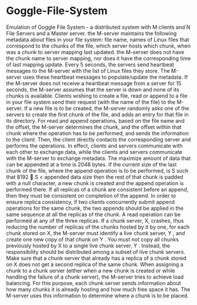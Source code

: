 Goggle-File-System
==================

Emulation of Goggle File System - a distributed system with M clients and N File Servers and a Master server. the M-server maintains the following metadata about files in your file system: file name, names of Linux files that correspond to the chunks of the file, which server hosts which chunk, when was a chunk to server mapping last updated.  the M-server does not have the chunk name to server mapping, nor does it have the corresponding time of last mapping update. Every 5 seconds, the servers send heartbeat messages to the M-server with the list of Linux files they store. The M-server uses these heartbeat messages to populate/update the metadata. If the M-server does not receive a heartbeat message from a server for 15 seconds, the M-server assumes that the server is down and none of its chunks is available.  Clients wishing to create a file, read or append to a file in your file system send their request (with the name of the file) to the M-server. If a new file is to be created, the M-server randomly asks one of the servers to create the first chunk of the file, and adds an entry for that file in its directory. For read and append operations, based on the file name and the offset, the M-server determines the chunk, and the offset within that chunk where the operation has to be performed, and sends the information to the client. Then, the client directly contacts the corresponding server and performs the operations. In effect, clients and servers communicate with each other to exchange data, while the clients and servers communicate with the M-server to exchange metadata. The maximize amount of data that can be appended at a time is 2048 bytes. If the current size of the last chunk of the file, where the append operation is to be performed, is S such that 8192 􀀀 S &lt; appended data size then the rest of that chunk is padded with a null character, a new chunk is created and the append operation is performed there. If all replicas of a chunk are consistent before an append, then they must be consistent on completion of the append.  In order to ensure replica consistency, if two clients concurrently submit append operations for the same chunk, the two appends should be applied in the same sequence at all the replicas of the chunk.  A read operation can be performed at any of the three replicas. If a chunk server, X, crashes, thus reducing the number of replicas of the chunks hosted by it by one, for each chunk stored on X, the M-server must identify a live chunk server, Y , and create one new copy of that chunk on Y . You must not copy all chunks previously hosted by X to a single live chunk server, Y . Instead, the responsibility should be distributed among a subset of live chunk servers. Make sure that a chunk server that already has a replica of a chunk stored on X does not get a second replica of the same chunk.  When assigning a chunk to a chunk server (either when a new chunk is created or while handling the failure of a chunk server), the M-server tries to achieve load balancing. For this purpose, each chunk server sends information about how many chunks it is already hosting and how much free space it has. The M-server uses this information to determine where a chunk is to be placed.
